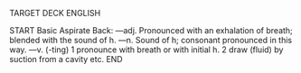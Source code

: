 TARGET DECK
ENGLISH

START
Basic
Aspirate
Back: —adj. Pronounced with an exhalation of breath; blended with the sound of h. —n. Sound of h; consonant pronounced in this way. —v. (-ting) 1 pronounce with breath or with initial h. 2 draw (fluid) by suction from a cavity etc.
END
